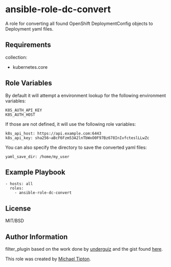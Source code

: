ansible-role-dc-convert
=========

A role for converting all found OpenShift DeploymentConfig objects to Deployment yaml files.

Requirements
------------
collection:

* kubernetes.core


Role Variables
--------------
By default it will attempt a environment lookup for the following environment variables:

    K8S_AUTH_API_KEY
    K8S_AUTH_HOST

If those are not defined, it will use the following role variables:

    k8s_api_host: https://api.example.com:6443
    k8s_api_key: sha256~aBcF6Fzm53A2lnTbWxO0F97Bz678InIvfcteslLLwZc

You can also specify the directory to save the converted yaml files:

    yaml_save_dir: /home/my_user

Example Playbook
----------------

    - hosts: all
      roles:
        - ansible-role-dc-convert

License
-------

MIT/BSD

Author Information
------------------
filter_plugin based on the work done by [underguiz](https://github.com/underguiz) and the gist found [here](https://gist.github.com/underguiz/3f61eed7942bfb221696be6019da0d22).

This role was created by [Michael Tipton](https://ibeta.org).
